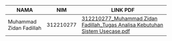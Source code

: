 |  NAMA | NIM | LINK PDF |
| --- | --- | --- | 
| Muhammad Zidan Fadillah | 312210277 |[312210277_Muhammad Zidan Fadillah_Tugas Analisa Kebutuhan Sistem Usecase.pdf](https://github.com/user-attachments/files/15788888/312210277_Muhammad.Zidan.Fadillah_Tugas.Analisa.Kebutuhan.Sistem.Usecase.pdf)

